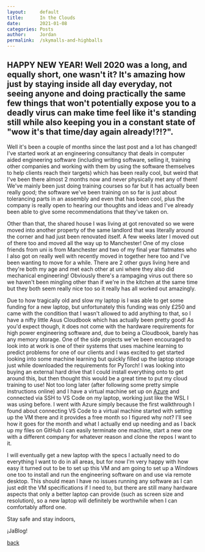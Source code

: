 ```yaml
---
layout: 	default
title:  	In the Clouds
date:   	2021-01-08
categories: Posts
author: 	Jordan
permalink: 	/skymalls-and-highballs
---
```



## HAPPY NEW YEAR! Well 2020 was a long, and equally short, one wasn't it? It's amazing how just by staying inside all day everyday, not seeing anyone and doing practically the same few things that won't potentially expose you to a deadly virus can make time feel like it's standing still while also keeping you in a constant state of "wow it's that time/day again already!?!?".

Well it's been a couple of months since the last post and a lot has changed! I've started work at an engineering consultancy that deals in computer aided engineering software (including writing software, selling it, training other companies and working with them by using the software themselves to help clients reach their targets) which has been really cool, but weird that I've been there almost 2 months now and never physically met any of them! We've mainly been just doing training courses so far but it has actually been really good; the software we've been training on so far is just about tolerancing parts in an assembly and even that has been cool, plus the company is really open to hearing our thoughts and ideas and I've already been able to give some recommendations that they've taken on.

 Other than that, the shared house I was living at got renovated so we were moved into another property of the same landlord that was literally around the corner and had just been renovated itself. A few weeks later I moved out of there too and moved all the way up to Manchester! One of my close friends from uni is from Manchester and two of my final year flatmates who I also got on really well with recently moved in together here too and I've been wanting to move for a while. There are 2 other guys living here and they're both my age and met each other at uni where they also did mechanical engineering! Obviously there's a rampaging virus out there so we haven't been mingling other than if we're in the kitchen at the same time but they both seem really nice too so it really has all worked out amazingly.

 Due to how tragically old and slow my laptop is I was able to get some funding for a new laptop, but unfortunately this funding was only £250 and came with the condition that I wasn't allowed to add anything to that, so I have a nifty little Asus Cloudbook which has actually been pretty good! As you'd expect though, it does not come with the hardware requirements for high power engineering software and, due to being a Cloudbook, barely has any memory storage. One of the side projects we've been encouraged to look into at work is one of their systems that uses machine learning to predict problems for one of our clients and I was excited to get started looking into some machine learning but quickly filled up the laptop storage just while downloaded the requirements for PyTorch! I was looking into buying an external hard drive that I could install everything onto to get around this, but then thought this would be a great time to put my cloud training to use! Not too long later (after following some pretty simple instructions online) and I have a virtual machine set up on [Azure](https://azure.microsoft.com/en-gb/services/virtual-machines/) and connected via SSH to VS Code on my laptop, working just like the WSL I was using before. I went with Azure simply because the first walkthrough I found about connecting VS Code to a virtual machine started with setting up the VM there and it provides a free month so I figured why not? I'll see how it goes for the month and what I actually end up needing and as I back up my files on GitHub I can easily terminate one machine, start a new one with a different company for whatever reason and clone the repos I want to it. 

 I will eventually get a new laptop with the specs I actually need to do everything I want to do in all areas, but for now I'm very happy with how easy it turned out to be to set up this VM and am going to set up a Windows one too to install and run the engineering software on and use via remote desktop. This should mean I have no issues running any software as I can just edit the VM specifications if I need to, but there are still many hardware aspects that only a better laptop can provide (such as screen size and resolution), so a new laptop will definitely be worthwhile when I can comfortably afford one.

Stay safe and stay indoors,

¡JaBlog!

[back](./)
